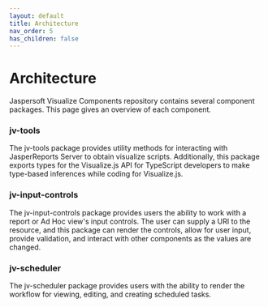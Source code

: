 ```yaml
---
layout: default
title: Architecture
nav_order: 5
has_children: false
---
```


# Architecture

Jaspersoft Visualize Components repository contains several component packages. This page gives an overview of each component.

### jv-tools
The jv-tools package provides utility methods for interacting with JasperReports Server to obtain visualize scripts. Additionally, this package exports types for the Visualize.js API for TypeScript developers to make type-based inferences while coding for Visualize.js.

### jv-input-controls
The jv-input-controls package provides users the ability to work with a report or Ad Hoc view's input controls. The user can supply a URI to the resource, and this package can render the controls, allow for user input, provide validation, and interact with other components as the values are changed.
    

### jv-scheduler
The jv-scheduler package provides users with the ability to render the workflow for viewing, editing, and creating scheduled tasks.
